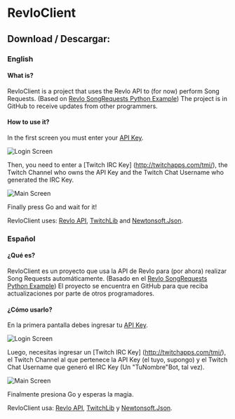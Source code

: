 # RevloClient

## Download / Descargar: 

### English
#### What is?
RevloClient is a project that uses the Revlo API to (for now) perform Song Requests. (Based on [Revlo SongRequests Python Example](https://github.com/teamrevlo/revlo-python-client/tree/master/examples/songrequests))
The project is in GitHub to receive updates from other programmers.

#### How to use it?
In the first screen you must enter your [API Key](https://www.revlo.co/settings/api).

![Login Screen](http://i.imgur.com/MmyxHGj.png)

Then, you need to enter a [Twitch IRC Key] (http://twitchapps.com/tmi/), the Twitch Channel who owns the API Key and the Twitch Chat Username who generated the IRC Key. 

![Main Screen](http://i.imgur.com/BuHZI6g.png)

Finally press Go and wait for it!

RevloClient uses: [Revlo API](https://github.com/teamrevlo/RevloAPI), [TwitchLib](https://github.com/swiftyspiffy/TwitchLib) and [Newtonsoft.Json](http://www.newtonsoft.com/json).

### Español
#### ¿Qué es?
RevloClient es un proyecto que usa la API de Revlo para (por ahora) realizar Song Requests automáticamente. (Basado en el [Revlo SongRequests Python Example](https://github.com/teamrevlo/revlo-python-client/tree/master/examples/songrequests))
El proyecto se encuentra en GitHub para que reciba actualizaciones por parte de otros programadores.

#### ¿Cómo usarlo?
En la primera pantalla debes ingresar tu [API Key](https://www.revlo.co/settings/api).

![Login Screen](http://i.imgur.com/MmyxHGj.png)

Luego, necesitas ingresar un [Twitch IRC Key] (http://twitchapps.com/tmi/), el Twitch Channel al que pertenece la API Key (el tuyo, supongo) y el  Twitch Chat Username que generó el IRC Key (Un "TuNombre"Bot, tal vez). 

![Main Screen](http://i.imgur.com/BuHZI6g.png)

Finalmente presiona Go y esperas la magia.

RevloClient usa: [Revlo API](https://github.com/teamrevlo/RevloAPI), [TwitchLib](https://github.com/swiftyspiffy/TwitchLib) y [Newtonsoft.Json](http://www.newtonsoft.com/json).
